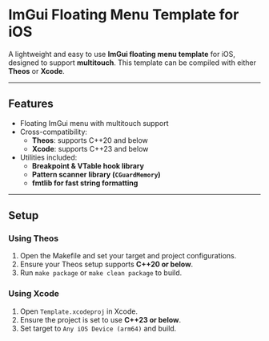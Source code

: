 # ImGui Floating Menu Template for iOS

A lightweight and easy to use **ImGui floating menu template** for iOS, designed to support **multitouch**. This template can be compiled with either **Theos** or **Xcode**.

---

## Features

- Floating ImGui menu with multitouch support  
- Cross-compatibility:
  - **Theos**: supports C++20 and below  
  - **Xcode**: supports C++23 and below  
- Utilities included:
  - **Breakpoint & VTable hook library**  
  - **Pattern scanner library (`CGuardMemory`)**
  - **fmtlib for fast string formatting**

---

## Setup

### Using Theos

1. Open the Makefile and set your target and project configurations.  
2. Ensure your Theos setup supports **C++20 or below**.  
3. Run `make package` or `make clean package` to build.

### Using Xcode

1. Open `Template.xcodeproj` in Xcode.  
2. Ensure the project is set to use **C++23 or below**.  
3. Set target to `Any iOS Device (arm64)` and build.

